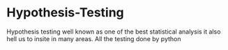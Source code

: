 # Hypothesis-Testing
Hypothesis testing well known as one of the best statistical analysis it also hell us to insite in many areas.
All the testing done by python
